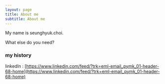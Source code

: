 ```yaml
---
layout: page
title: About me
subtitle: About me
---
```


My name is seunghyuk.choi.


What else do you need?

### my history
linkedIn : [https://www.linkedin.com/feed/?trk=eml-email_pymk_01-header-68-home](https://www.linkedin.com/feed/?trk=eml-email_pymk_01-header-68-home)
 